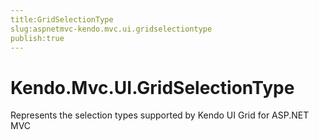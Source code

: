 ```yaml
---
title:GridSelectionType
slug:aspnetmvc-kendo.mvc.ui.gridselectiontype
publish:true
---
```


# Kendo.Mvc.UI.GridSelectionType

Represents the selection types supported by Kendo UI Grid for ASP.NET MVC